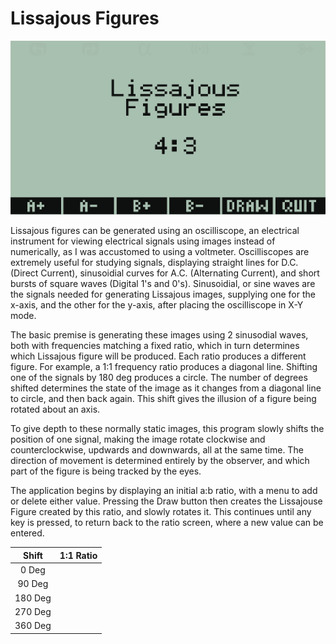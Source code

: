 # Lissajous Figures

![Screenshot of Lissajous Figures](https://github.com/yeri63-hp48g/Lissajous-Figures/blob/main/Lissajous.png)

Lissajous figures can be generated using an oscilliscope, an electrical instrument for viewing electrical signals using images instead of numerically, as I was accustomed to using a voltmeter. Oscilliscopes are extremely useful for studying signals, displaying straight lines for D.C. (Direct Current), sinusoidial curves for A.C. (Alternating Current), and short bursts of square waves (Digital 1's and 0's). Sinusoidial, or sine waves are the signals needed for generating Lissajous images, supplying one for the x-axis, and the other for the y-axis, after placing the oscilliscope in X-Y mode.

The basic premise is generating these images using 2 sinusodial waves, both with frequencies matching a fixed ratio, which in turn determines which Lissajous figure will be produced. Each ratio produces a different figure. For example, a 1:1 frequency ratio produces a diagonal line. Shifting one of the signals by 180 deg produces a circle. The number of degrees shifted determines the state of the image as it changes from a diagonal line to circle, and then back again. This shift gives the illusion of a figure being rotated about an axis.

To give depth to these normally static images, this program slowly shifts the position of one signal, making the image rotate clockwise and counterclockwise, updwards and downwards, all at the same time. The direction of movement is determined entirely by the observer, and which part of the figure is being tracked by the eyes.

The application begins by displaying an initial a:b ratio, with a menu to add or delete either value. Pressing the Draw button then creates the Lissajouse Figure created by this ratio, and slowly rotates it. This continues until any key is pressed, to return back to the ratio screen, where a new value can be entered. 

| Shift   | 1:1 Ratio | 
| :-:     | :-:     |
| 0 Deg   |     | 
| 90 Deg  |     |
| 180 Deg |     |
| 270 Deg |     |
| 360 Deg |     |

